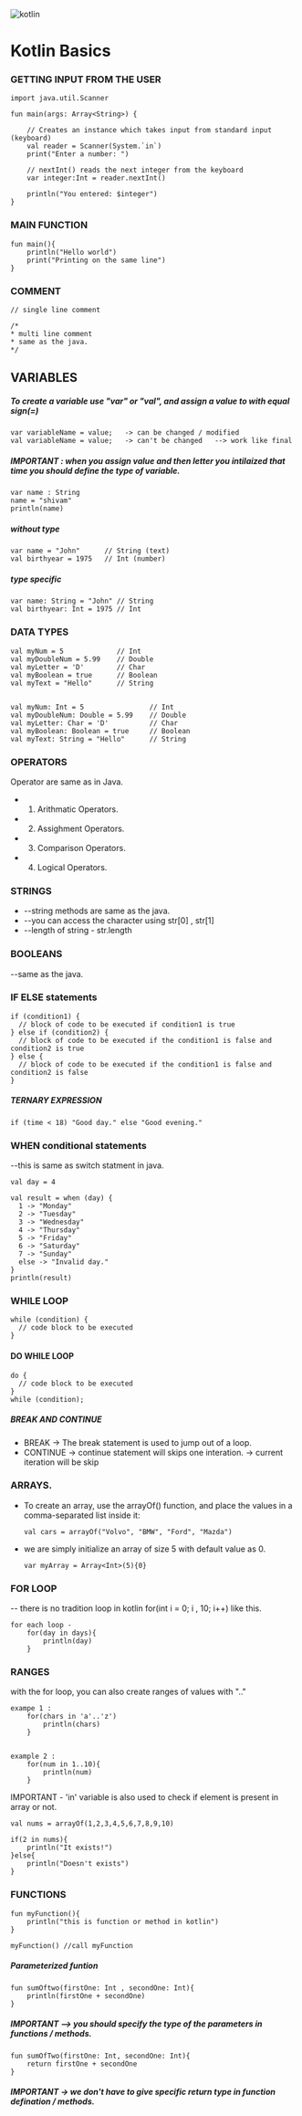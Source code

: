 ![kotlin](https://slackmojis.com/emojis/2351-kotlin/download)
# Kotlin Basics

###  GETTING INPUT FROM THE USER

```
import java.util.Scanner

fun main(args: Array<String>) {

    // Creates an instance which takes input from standard input (keyboard)
    val reader = Scanner(System.`in`)
    print("Enter a number: ")

    // nextInt() reads the next integer from the keyboard
    var integer:Int = reader.nextInt()

    println("You entered: $integer")
}
```

### MAIN FUNCTION
```
fun main(){
    println("Hello world")
    print("Printing on the same line")
}
```

### COMMENT
```
// single line comment 

/*
* multi line comment 
* same as the java.
*/
```

## VARIABLES

##### To create a variable use "var" or "val", and assign a value to with equal sign(=)

```
var variableName = value;   -> can be changed / modified
val variableName = value;   -> can't be changed   --> work like final 
```

##### IMPORTANT : when you assign value and then letter you intilaized that time you should define the type of variable.

```
var name : String
name = "shivam"
println(name)
```


##### without type
```
var name = "John"      // String (text)
val birthyear = 1975   // Int (number)
```

##### type specific
```
var name: String = "John" // String
val birthyear: Int = 1975 // Int
```

### DATA TYPES
```
val myNum = 5             // Int
val myDoubleNum = 5.99    // Double
val myLetter = 'D'        // Char
val myBoolean = true      // Boolean
val myText = "Hello"      // String


val myNum: Int = 5                // Int
val myDoubleNum: Double = 5.99    // Double
val myLetter: Char = 'D'          // Char
val myBoolean: Boolean = true     // Boolean
val myText: String = "Hello"      // String
```


### OPERATORS
Operator are same as in Java.
   - 1. Arithmatic Operators.
   - 2. Assighment Operators.
   - 3. Comparison Operators.
   - 4. Logical Operators.


### STRINGS
- --string methods are same as the java.
- --you can access the character using str[0] , str[1]
- --length of string - str.length


### BOOLEANS
--same as the java.

### IF ELSE statements
```
if (condition1) {
  // block of code to be executed if condition1 is true
} else if (condition2) {
  // block of code to be executed if the condition1 is false and condition2 is true
} else {
  // block of code to be executed if the condition1 is false and condition2 is false
}
```

##### TERNARY EXPRESSION 
```  
if (time < 18) "Good day." else "Good evening."
```

### WHEN conditional statements
--this is same as switch statment in java.
```
val day = 4

val result = when (day) {
  1 -> "Monday"
  2 -> "Tuesday"
  3 -> "Wednesday"
  4 -> "Thursday"
  5 -> "Friday"
  6 -> "Saturday"
  7 -> "Sunday"
  else -> "Invalid day."
}
println(result)
```

### WHILE LOOP
```
while (condition) {
  // code block to be executed
}
```
#### DO WHILE LOOP
```
do {
  // code block to be executed
}
while (condition);
```
##### BREAK AND CONTINUE
- BREAK -> The break statement is used to jump out of a loop.
- CONTINUE -> continue statement will skips one interation. -> current iteration will be skip


### ARRAYS.
- To create an array, use the arrayOf() function, and place the values in a comma-separated list inside it:
    ```
    val cars = arrayOf("Volvo", "BMW", "Ford", "Mazda")
    ```

- we are simply initialize an array of size 5 with default value as 0. 
    ```
    var myArray = Array<Int>(5){0}  
    ```

### FOR LOOP
-- there is no tradition loop in kotlin for(int i = 0; i , 10; i++) like this.
```
for each loop -
    for(day in days){
        println(day)
    }
```
### RANGES

with the for loop, you can also create ranges of values with ".."
```
exampe 1 :
    for(chars in 'a'..'z')
        println(chars)
    }


example 2 :    
    for(num in 1..10){
        println(num)
    }
```

IMPORTANT - 'in' variable is also used to check if element is present in array or not.
```
val nums = arrayOf(1,2,3,4,5,6,7,8,9,10)

if(2 in nums){
    println("It exists!")
}else{
    println("Doesn't exists")
}
```

### FUNCTIONS
```
fun myFunction(){
    println("this is function or method in kotlin")
}

myFunction() //call myFunction
```
##### Parameterized funtion
```
fun sumOftwo(firstOne: Int , secondOne: Int){
    println(firstOne + secondOne)
}
```

##### IMPORTANT --> you should specify the type of the parameters in functions / methods.
```
fun sumOfTwo(firstOne: Int, secondOne: Int){
    return firstOne + secondOne
}
```

##### IMPORTANT -> we don't have to give specific return type in function defination / methods.











